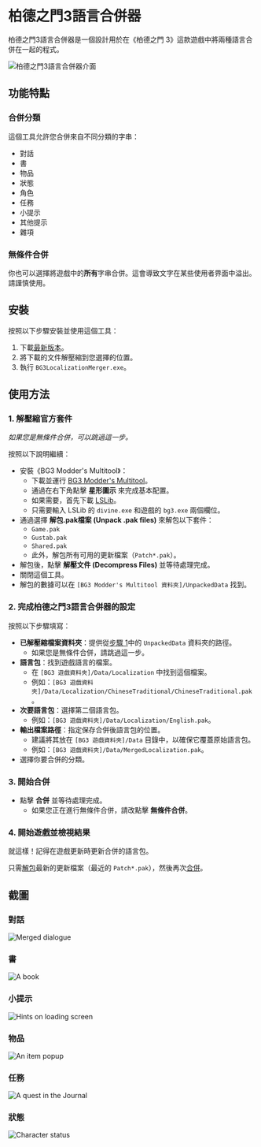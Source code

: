 # 柏德之門3語言合併器

柏德之門3語言合併器是一個設計用於在《柏德之門 3》這款遊戲中將兩種語言合併在一起的程式。

![柏德之門3語言合併器介面](imgs/merger_screenshot.zh-Hant.webp)

## 功能特點

### 合併分類

這個工具允許您合併來自不同分類的字串：

- 對話
- 書
- 物品
- 狀態
- 角色
- 任務
- 小提示
- 其他提示
- 雜項

### 無條件合併

你也可以選擇將遊戲中的**所有**字串合併。這會導致文字在某些使用者界面中溢出。請謹慎使用。

## 安裝

按照以下步驟安裝並使用這個工具：

1. 下載[最新版本](/../../releases/latest)。
2. 將下載的文件解壓縮到您選擇的位置。
3. 執行 `BG3LocalizationMerger.exe`。

## 使用方法

### 1. 解壓縮官方套件

_如果您是無條件合併，可以跳過這一步。_

按照以下說明繼續：

- 安裝《BG3 Modder's Multitool》：
  - 下載並運行 [BG3 Modder's Multitool](https://github.com/ShinyHobo/BG3-Modders-Multitool/releases)。
  - 通過在右下角點擊 **星形圖示** 來完成基本配置。
  - 如果需要，首先下載 [LSLib](https://github.com/Norbyte/lslib/releases)。
  - 只需要輸入 LSLib 的 `divine.exe` 和遊戲的 `bg3.exe` 兩個欄位。
- 通過選擇 **解包.pak檔案 (Unpack .pak files)** 來解包以下套件：
  - `Game.pak`
  - `Gustab.pak`
  - `Shared.pak`
  - 此外，解包所有可用的更新檔案（`Patch*.pak`）。
- 解包後，點擊 **解壓文件 (Decompress Files)** 並等待處理完成。
- 關閉這個工具。
- 解包的數據可以在 `[BG3 Modder's Multitool 資料夾]/UnpackedData` 找到。

### 2. 完成柏德之門3語言合併器的設定

按照以下步驟填寫：

- **已解壓縮檔案資料夾**：提供從[步驟 1](#1-解壓縮官方套件)中的 `UnpackedData` 資料夾的路徑。
  - 如果您是無條件合併，請跳過這一步。
- **語言包**：找到遊戲語言的檔案。
  - 在 `[BG3 遊戲資料夾]/Data/Localization` 中找到這個檔案。
  - 例如：`[BG3 遊戲資料夾]/Data/Localization/ChineseTraditional/ChineseTraditional.pak`。
- **次要語言包**：選擇第二個語言包。
  - 例如：`[BG3 遊戲資料夾]/Data/Localization/English.pak`。
- **輸出檔案路徑**：指定保存合併後語言包的位置。
  - 建議將其放在 `[BG3 遊戲資料夾]/Data` 目錄中，以確保它覆蓋原始語言包。
  - 例如：`[BG3 遊戲資料夾]/Data/MergedLocalization.pak`。
- 選擇你要合併的分類。

### 3. 開始合併
- 點擊 **合併** 並等待處理完成。
  - 如果您正在進行無條件合併，請改點擊 **無條件合併**。

### 4. 開始遊戲並檢視結果

就這樣！記得在遊戲更新時更新合併的語言包。

只需[解包](#1-解壓縮官方套件)最新的更新檔案（最近的 `Patch*.pak`），然後再次[合併](#2-完成柏德之門3語言合併器的設定)。


## 截圖

### 對話
![Merged dialogue](imgs/dialog_screenshot.webp)

### 書
![A book](imgs/books_screenshot.webp)

### 小提示
![Hints on loading screen](imgs/hints_screenshot.webp)

### 物品
![An item popup](imgs/item_screenshot.webp)

### 任務
![A quest in the Journal](imgs/quest_screenshot.webp)

### 狀態
![Character status](imgs/status_screenshot.webp)